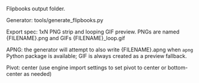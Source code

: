 Flipbooks output folder.

Generator: tools/generate_flipbooks.py

Export spec: 1xN PNG strip and looping GIF preview. PNGs are named {FILENAME}.png and GIFs {FILENAME}_loop.gif

APNG: the generator will attempt to also write {FILENAME}.apng when `apng` Python package is available; GIF is always created as a preview fallback.

Pivot: center (use engine import settings to set pivot to center or bottom-center as needed)
